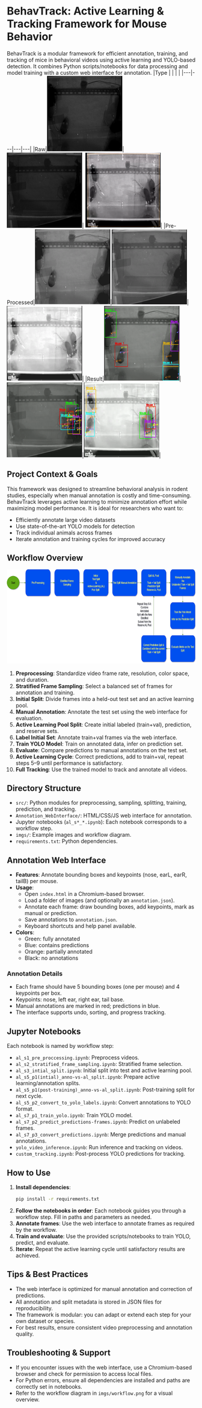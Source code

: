# BehavTrack: Active Learning & Tracking Framework for Mouse Behavior

BehavTrack is a modular framework for efficient annotation, training, and tracking of mice in behavioral videos using active learning and YOLO-based detection. It combines Python scripts/notebooks for data processing and model training with a custom web interface for annotation.
|Type |   |   | |
|---|---|---|---|
|Raw|<img src="./imgs/raw_mice_1_Gabbia1-D6-eCig(1)-pre_00-00.png" width="200" height="200">|<img src="./imgs/raw_mice_2_Gabbia1-D11-aria(3)_00-00.png" width="200" height="200">| <img src="./imgs/raw_mice_3_Gabbia1-D21-Cig(1)-pre_00-00.png" width="200" height="200">|
|Pre-Processed|<img src="./imgs/proc_mice_1_Gabbia1-D6-eCig(1)-pre_00-00.png" width="200" height="200">|<img src="./imgs/proc_mice_2_Gabbia1-D11-aria(3)_00-00.png" width="200" height="200">| <img src="./imgs/proc_mice_3_Gabbia1-D21-Cig(1)-pre_00-00.png" width="200" height="200">|
|Result|<img src="./imgs/res_mice_1_Gabbia1-D6-eCig(1)-pre_00-00.png" width="200" height="200">|<img src="./imgs/res_mice_2_Gabbia1-D11-aria(3)_00-00.png" width="200" height="200">|<img src="./imgs/res_mice_3_Gabbia1-D21-Cig(1)-pre_00-00.png" width="200" height="200">|



## Project Context & Goals

This framework was designed to streamline behavioral analysis in rodent studies, especially when manual annotation is costly and time-consuming. BehavTrack leverages active learning to minimize annotation effort while maximizing model performance. It is ideal for researchers who want to:
- Efficiently annotate large video datasets
- Use state-of-the-art YOLO models for detection
- Track individual animals across frames
- Iterate annotation and training cycles for improved accuracy

## Workflow Overview
<img src="./imgs/workflow.png" width="800" height="250">


1. **Preprocessing**: Standardize video frame rate, resolution, color space, and duration.
2. **Stratified Frame Sampling**: Select a balanced set of frames for annotation and training.
3. **Initial Split**: Divide frames into a held-out test set and an active learning pool.
4. **Manual Annotation**: Annotate the test set using the web interface for evaluation.
5. **Active Learning Pool Split**: Create initial labeled (train+val), prediction, and reserve sets.
6. **Label Initial Set**: Annotate train+val frames via the web interface.
7. **Train YOLO Model**: Train on annotated data, infer on prediction set.
8. **Evaluate**: Compare predictions to manual annotations on the test set.
9. **Active Learning Cycle**: Correct predictions, add to train+val, repeat steps 5–9 until performance is satisfactory.
10. **Full Tracking**: Use the trained model to track and annotate all videos.

## Directory Structure

- `src/`: Python modules for preprocessing, sampling, splitting, training, prediction, and tracking.
- `Annotation_WebInterface/`: HTML/CSS/JS web interface for annotation.
- Jupyter notebooks (`al_s*_*.ipynb`): Each notebook corresponds to a workflow step.
- `imgs/`: Example images and workflow diagram.
- `requirements.txt`: Python dependencies.

## Annotation Web Interface

- **Features**: Annotate bounding boxes and keypoints (nose, earL, earR, tailB) per mouse.
- **Usage**:
  - Open `index.html` in a Chromium-based browser.
  - Load a folder of images (and optionally an `annotation.json`).
  - Annotate each frame: draw bounding boxes, add keypoints, mark as manual or prediction.
  - Save annotations to `annotation.json`.
  - Keyboard shortcuts and help panel available.
- **Colors**:
  - Green: fully annotated
  - Blue: contains predictions
  - Orange: partially annotated
  - Black: no annotations

### Annotation Details

- Each frame should have 5 bounding boxes (one per mouse) and 4 keypoints per box.
- Keypoints: nose, left ear, right ear, tail base.
- Manual annotations are marked in red; predictions in blue.
- The interface supports undo, sorting, and progress tracking.

## Jupyter Notebooks

Each notebook is named by workflow step:
- `al_s1_pre_proccessing.ipynb`: Preprocess videos.
- `al_s2_stratified_frame_sampling.ipynb`: Stratified frame selection.
- `al_s3_intial_split.ipynb`: Initial split into test and active learning pool.
- `al_s5_p1(intial)_anno-vs-al_split.ipynb`: Prepare active learning/annotation splits.
- `al_s5_p1(post-training)_anno-vs-al_split.ipynb`: Post-training split for next cycle.
- `al_s5_p2_convert_to_yolo_labels.ipynb`: Convert annotations to YOLO format.
- `al_s7_p1_train_yolo.ipynb`: Train YOLO model.
- `al_s7_p2_predict_predictions-frames.ipynb`: Predict on unlabeled frames.
- `al_s7_p3_convert_predictions.ipynb`: Merge predictions and manual annotations.
- `yolo_video_inference.ipynb`: Run inference and tracking on videos.
- `custom_tracking.ipynb`: Post-process YOLO predictions for tracking.

## How to Use

1. **Install dependencies**:
	```bash
	pip install -r requirements.txt
	```
2. **Follow the notebooks in order**:
	Each notebook guides you through a workflow step. Fill in paths and parameters as needed.
3. **Annotate frames**:
	Use the web interface to annotate frames as required by the workflow.
4. **Train and evaluate**:
	Use the provided scripts/notebooks to train YOLO, predict, and evaluate.
5. **Iterate**:
	Repeat the active learning cycle until satisfactory results are achieved.

## Tips & Best Practices

- The web interface is optimized for manual annotation and correction of predictions.
- All annotation and split metadata is stored in JSON files for reproducibility.
- The framework is modular: you can adapt or extend each step for your own dataset or species.
- For best results, ensure consistent video preprocessing and annotation quality.

## Troubleshooting & Support

- If you encounter issues with the web interface, use a Chromium-based browser and check for permission to access local files.
- For Python errors, ensure all dependencies are installed and paths are correctly set in notebooks.
- Refer to the workflow diagram in `imgs/workflow.png` for a visual overview.

